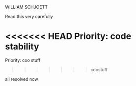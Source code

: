 WILLIAM SCHJOETT

Read this very carefully

<<<<<<< HEAD
Priority: code stability
=======
Priority: coo stuff
>>>>>>> coostuff

all resolved now
